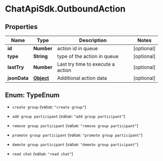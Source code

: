 # ChatApiSdk.OutboundAction

## Properties

Name | Type | Description | Notes
------------ | ------------- | ------------- | -------------
**id** | **Number** | action id in queue | [optional] 
**type** | **String** | type of the action in queue | [optional] 
**lastTry** | **Number** | Last try time to execute a action | [optional] 
**jsonData** | [**Object**](.md) | Additional action data | [optional] 



## Enum: TypeEnum


* `create group` (value: `"create group"`)

* `add group participant` (value: `"add group participant"`)

* `remove group participant` (value: `"remove group participant"`)

* `promote group participant` (value: `"promote group participant"`)

* `demote group participant` (value: `"demote group participant"`)

* `read chat` (value: `"read chat"`)




